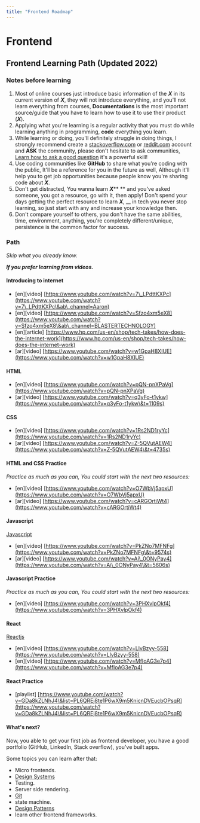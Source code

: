 ```yaml
---
title: "Frontend Roadmap"
---
```


# Frontend

## Frontend Learning Path (Updated 2022)

### Notes before learning

1. Most of online courses just introduce basic information of the _**X**_ in its current version of _**X**_, they will not introduce everything, and you'll not learn everything from courses, **Documentations** is the most important source/guide that you have to learn how to use it to use their product (_**X**_).
2. Applying what you're learning is a regular activity that you must do while learning anything in programming, **code** everything you learn.
3. While learning or doing, you'll definitely struggle in doing things, I strongly recommend create a [stackoverflow.com](http://stackoverflow.com) or [reddit.com](https://reddit.com) account and **ASK** the community, please don't hesitate to ask communities, [Learn how to ask a good question](https://stackoverflow.com/help/how-to-ask) it's a powerful skill!
4. Use coding communities like **GitHub** to share what you're coding with the public, It'll be a reference for you in the future as well, Although it'll help you to get job opportunities because people know you're sharing code about _**X**_.
5. Don't get distracted, You wanna learn _**X**_** ** and you've asked someone, you got a resource, go with it, then apply! Don't spend your days getting the perfect resource to learn _**X**_, __ in tech you never stop learning, so just start with any and increase your knowledge then.
6. Don't compare yourself to others, you don't have the same abilities, time, environment, anything, you're completely different/unique, persistence is the common factor for success.

### Path

_Skip what you already know._

_**If you prefer learning from videos.**_

#### Introducing to internet

* \[en]\[video] [https://www.youtube.com/watch?v=7\_LPdttKXPc](https://www.youtube.com/watch?v=7\_LPdttKXPc\&ab\_channel=Aaron)
* \[en]\[video] [https://www.youtube.com/watch?v=Sfzo4xm5eX8](https://www.youtube.com/watch?v=Sfzo4xm5eX8\&ab\_channel=BLASTERTECHNOLOGY)
* \[en]\[article] [https://www.hp.com/us-en/shop/tech-takes/how-does-the-internet-work](https://www.hp.com/us-en/shop/tech-takes/how-does-the-internet-work)
* \[ar]\[video] [https://www.youtube.com/watch?v=w1GpaH8XIUE](https://www.youtube.com/watch?v=w1GpaH8XIUE)

#### HTML

* \[en]\[video] [https://www.youtube.com/watch?v=pQN-pnXPaVg](https://www.youtube.com/watch?v=pQN-pnXPaVg)
* \[ar]\[video] [https://www.youtube.com/watch?v=q3yFo-t1ykw](https://www.youtube.com/watch?v=q3yFo-t1ykw\&t=1109s)

#### CSS

* \[en]\[video] [https://www.youtube.com/watch?v=1Rs2ND1ryYc](https://www.youtube.com/watch?v=1Rs2ND1ryYc)
* \[ar]\[video] [https://www.youtube.com/watch?v=Z-5QVutAEW4](https://www.youtube.com/watch?v=Z-5QVutAEW4\&t=4735s)

#### HTML and CSS Practice

_Practice as much as you can, You could start with the next two resources:_

* \[en]\[video] [https://www.youtube.com/watch?v=O7WbVj5apxU](https://www.youtube.com/watch?v=O7WbVj5apxU)
* \[ar]\[video] [https://www.youtube.com/watch?v=cARGOrtiWt4](https://www.youtube.com/watch?v=cARGOrtiWt4)

#### Javascript
[Javascript](programming-languages/javascript.md)

* \[en]\[video] [https://www.youtube.com/watch?v=PkZNo7MFNFg](https://www.youtube.com/watch?v=PkZNo7MFNFg\&t=9574s)
* \[ar]\[video] [https://www.youtube.com/watch?v=Ai\_0ONyPay4](https://www.youtube.com/watch?v=Ai\_0ONyPay4\&t=5606s)

#### Javascript Practice

_Practice as much as you can, You could start with the next two resources:_

* \[en]\[video] [https://www.youtube.com/watch?v=3PHXvlpOkf4](https://www.youtube.com/watch?v=3PHXvlpOkf4)

#### React
[Reactjs](reactjs/reactjs.md)

* \[en]\[video] [https://www.youtube.com/watch?v=LlvBzyy-558](https://www.youtube.com/watch?v=LlvBzyy-558)
* \[en]\[video] [https://www.youtube.com/watch?v=MfIoAG3e7p4](https://www.youtube.com/watch?v=MfIoAG3e7p4)

#### React Practice

* \[playlist] [https://www.youtube.com/watch?v=GDa8kZLNhJ4\&list=PL6QREj8te1P6wX9m5KnicnDVEucbOPsqR](https://www.youtube.com/watch?v=GDa8kZLNhJ4\&list=PL6QREj8te1P6wX9m5KnicnDVEucbOPsqR)



#### What's next?

Now, you able to get your first job as frontend developer, you have a good portfolio (GitHub, LinkedIn, Stack overflow), you've built apps.

Some topics you can learn after that:

* Micro frontends.
* [Design Systems](frontend/design-systems.md)
* Testing.
* Server side rendering.
* [Git](git/git.md)
* state machine.
* [Design Patterns](design-patterns/design-patterns.md)
* learn other frontend frameworks.
